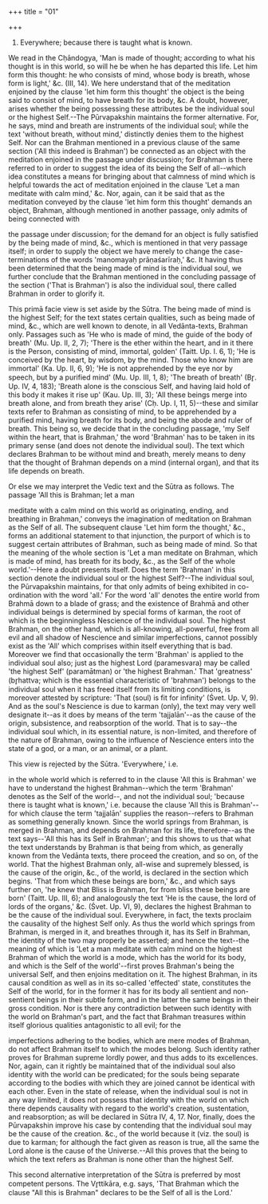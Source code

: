 +++
title = "01"

+++


1. Everywhere; because there is taught what is known.

We read in the Cḥāndogya, 'Man is made of thought; according to what his thought is in this world, so will he be when he has departed this life. Let him form this thought: he who consists of mind, whose body is breath, whose form is light,' &c. (III, 14). We here understand that of the meditation enjoined by the clause 'let him form this thought' the object is the being said to consist of mind, to have breath for its body, &c. A doubt, however, arises whether the being possessing these attributes be the individual soul or the highest Self.--The Pūrvapakshin maintains the former alternative. For, he says, mind and breath are instruments of the individual soul; while the text 'without breath, without mind,' distinctly denies them to the highest Self. Nor can the Brahman mentioned in a previous clause of the same section ('All this indeed is Brahman') be connected as an object with the meditation enjoined in the passage under discussion; for Brahman is there referred to in order to suggest the idea of its being the Self of all--which idea constitutes a means for bringing about that calmness of mind which is helpful towards the act of meditation enjoined in the clause 'Let a man meditate with calm mind,' &c. Nor, again, can it be said that as the meditation conveyed by the clause 'let him form this thought' demands an object, Brahman, although mentioned in another passage, only admits of being connected with

the passage under discussion; for the demand for an object is fully satisfied by the being made of mind, &c., which is mentioned in that very passage itself; in order to supply the object we have merely to change the case-terminations of the words 'manomayaḥ prāṇaśarīraḥ,' &c. It having thus been determined that the being made of mind is the individual soul, we further conclude that the Brahman mentioned in the concluding passage of the section ('That is Brahman') is also the individual soul, there called Brahman in order to glorify it.

This primā facie view is set aside by the Sūtra. The being made of mind is the highest Self; for the text states certain qualities, such as being made of mind, &c., which are well known to denote, in all Vedānta-texts, Brahman only. Passages such as 'He who is made of mind, the guide of the body of breath' (Mu. Up. II, 2, 7); 'There is the ether within the heart, and in it there is the Person, consisting of mind, immortal, golden' (Taitt. Up. I. 6, 1); 'He is conceived by the heart, by wisdom, by the mind. Those who know him are immortal' (Ka. Up. II, 6, 9); 'He is not apprehended by the eye nor by speech, but by a purified mind' (Mu. Up. III, 1, 8); 'The breath of breath' (Br̥. Up. IV, 4, 183); 'Breath alone is the conscious Self, and having laid hold of this body it makes it rise up' (Kau. Up. III, 3); 'All these beings merge into breath alone, and from breath they arise' (Cḥ. Up. I, 11, 5)--these and similar texts refer to Brahman as consisting of mind, to be apprehended by a purified mind, having breath for its body, and being the abode and ruler of breath. This being so, we decide that in the concluding passage, 'my Self within the heart, that is Brahman,' the word 'Brahman' has to be taken in its primary sense (and does not denote the individual soul). The text which declares Brahman to be without mind and breath, merely means to deny that the thought of Brahman depends on a mind (internal organ), and that its life depends on breath.

Or else we may interpret the Vedic text and the Sūtra as follows. The passage 'All this is Brahman; let a man

meditate with a calm mind on this world as originating, ending, and breathing in Brahman,' conveys the imagination of meditation on Brahman as the Self of all. The subsequent clause 'Let him form the thought,' &c., forms an additional statement to that injunction, the purport of which is to suggest certain attributes of Brahman, such as being made of mind. So that the meaning of the whole section is 'Let a man meditate on Brahman, which is made of mind, has breath for its body, &c., as the Self of the whole world.'--Here a doubt presents itself. Does the term 'Brahman' in this section denote the individual soul or the highest Self?--The individual soul, the Pūrvapakshin maintains, for that only admits of being exhibited in co-ordination with the word 'all.' For the word 'all' denotes the entire world from Brahmā down to a blade of grass; and the existence of Brahmā and other individual beings is determined by special forms of karman, the root of which is the beginningless Nescience of the individual soul. The highest Brahman, on the other hand, which is all-knowing, all-powerful, free from all evil and all shadow of Nescience and similar imperfections, cannot possibly exist as the 'All' which comprises within itself everything that is bad. Moreover we find that occasionally the term 'Brahman' is applied to the individual soul also; just as the highest Lord (paramesvara) may be called 'the highest Self' (paramātman) or 'the highest Brahman.' That 'greatness' (br̥hattva; which is the essential characteristic of 'brahman') belongs to the individual soul when it has freed itself from its limiting conditions, is moreover attested by scripture: 'That (soul) is fit for infinity' (Śvet. Up. V, 9). And as the soul's Nescience is due to karman (only), the text may very well designate it--as it does by means of the term 'tajjalān'--as the cause of the origin, subsistence, and reabsorption of the world. That is to say--the individual soul which, in its essential nature, is non-limited, and therefore of the nature of Brahman, owing to the influence of Nescience enters into the state of a god, or a man, or an animal, or a plant.

This view is rejected by the Sūtra. 'Everywhere,' i.e.

in the whole world which is referred to in the clause 'All this is Brahman' we have to understand the highest Brahman--which the term 'Brahman' denotes as the Self of the world--, and not the individual soul; 'because there is taught what is known,' i.e. because the clause 'All this is Brahman'--for which clause the term 'tajjalān' supplies the reason--refers to Brahman as something generally known. Since the world springs from Brahman, is merged in Brahman, and depends on Brahman for its life, therefore--as the text says--'All this has its Self in Brahman'; and this shows to us that what the text understands by Brahman is that being from which, as generally known from the Vedānta texts, there proceed the creation, and so on, of the world. That the highest Brahman only, all-wise and supremely blessed, is the cause of the origin, &c., of the world, is declared in the section which begins. 'That from which these beings are born,' &c., and which says further on, 'he knew that Bliss is Brahman, for from bliss these beings are born' (Taitt. Up. III, 6); and analogously the text 'He is the cause, the lord of lords of the organs,' &c. (Śvet. Up. VI, 9), declares the highest Brahman to be the cause of the individual soul. Everywhere, in fact, the texts proclaim the causality of the highest Self only. As thus the world which springs from Brahman, is merged in it, and breathes through it, has its Self in Brahman, the identity of the two may properly be asserted; and hence the text--the meaning of which is 'Let a man meditate with calm mind on the highest Brahman of which the world is a mode, which has the world for its body, and which is the Self of the world'--first proves Brahman's being the universal Self, and then enjoins meditation on it. The highest Brahman, in its causal condition as well as in its so-called 'effected' state, constitutes the Self of the world, for in the former it has for its body all sentient and non-sentient beings in their subtle form, and in the latter the same beings in their gross condition. Nor is there any contradiction between such identity with the world on Brahman's part, and the fact that Brahman treasures within itself glorious qualities antagonistic to all evil; for the

imperfections adhering to the bodies, which are mere modes of Brahman, do not affect Brahman itself to which the modes belong. Such identity rather proves for Brahman supreme lordly power, and thus adds to its excellences. Nor, again, can it rightly be maintained that of the individual soul also identity with the world can be predicated; for the souls being separate according to the bodies with which they are joined cannot be identical with each other. Even in the state of release, when the individual soul is not in any way limited, it does not possess that identity with the world on which there depends causality with regard to the world's creation, sustentation, and reabsorption; as will be declared in Sūtra IV, 4, 17. Nor, finally, does the Pūrvapakshin improve his case by contending that the individual soul may be the cause of the creation. &c., of the world because it (viz. the soul) is due to karman; for although the fact given as reason is true, all the same the Lord alone is the cause of the Universe.--All this proves that the being to which the text refers as Brahman is none other than the highest Self.

This second alternative interpretation of the Sūtra is preferred by most competent persons. The Vr̥ttikāra, e.g. says, 'That Brahman which the clause "All this is Brahman" declares to be the Self of all is the Lord.'

